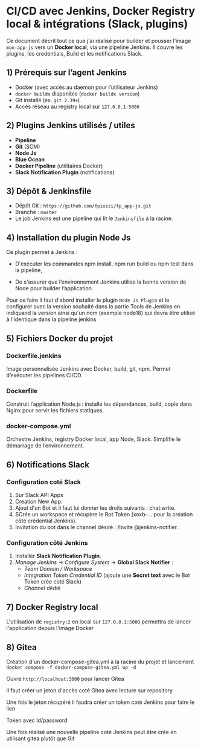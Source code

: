 # CI/CD avec Jenkins, Docker Registry local & intégrations (Slack, plugins)

Ce document décrit tout ce que j'ai réalisé pour builder et pousser l’image `mon-app-js` vers un **Docker local**, via une pipeline Jenkins. Il couvre les plugins, les credentials, Build et les notifications Slack.


## 1) Prérequis sur l’agent Jenkins

- Docker (avec accès au daemon pour l’utilisateur Jenkins)
- `docker buildx` disponible (`docker buildx version`)
- Git installé (ex. `git 2.39+`)
- Accès réseau au registry local sur `127.0.0.1:5000`

## 2) Plugins Jenkins utilisés / utiles

- **Pipeline**
- **Git** (SCM)
- **Node Js**
- **Blue Ocean**
- **Docker Pipeline** (utilitaires Docker)
- **Slack Notification Plugin** (notifications)

## 3) Dépôt & Jenkinsfile

- Dépôt Git : `https://github.com/fpiuzzi/tp_app-js.git`
- Branche : `master`
- Le job Jenkins est une pipeline qui lit le `Jenkinsfile` à la racine.

## 4) Installation du plugin Node Js

Ce plugin permet à Jenkins :

- D'exécuter les commandes npm install, npm run build ou npm test dans la pipeline,

- De s'assurer que l’environnement Jenkins utilise la bonne version de Node pour builder l’application.

Pour ce faire il faut d'abord installer le plugin `Node Js Plugin` et le configurer avec la version souhaité dans la partie Tools de Jenkins en indiquand la version ainsi qu'un nom (exemple node18) qui devra être utilisé à l'identique dans la pipeline jenkins

## 5) Fichiers Docker du projet

### Dockerfile.jenkins

Image personnalisée Jenkins avec Docker, build, git, npm. Permet d’exécuter les pipelines CI/CD.

### Dockerfile

Construit l’application Node.js : installe les dépendances, build, copie dans Nginx pour servir les fichiers statiques.

### docker-compose.yml

Orchestre Jenkins, registry Docker local, app Node, Slack. Simplifie le démarrage de l’environnement.

## 6) Notifications Slack

### Configuration coté Slack

1.  Sur Slack API Apps
2.  Creation New App.
3.  Ajout d'un Bot et il faut lui donner les droits suivants : chat:write.
4.  SCrée un workspace et récupère le Bot Token (xoxb-... pour la création côté crédential Jenkins).
5. Invitation du bot dans le channel désiré : /invite @jenkins-notifier.

### Configuration côté Jenkins

1. Installer **Slack Notification Plugin**.
2. *Manage Jenkins* → *Configure System* → **Global Slack Notifier** :
   - *Team Domain / Workspace*
   - *Integration Token Credential ID* (ajoute une **Secret text** avec le Bot Token crée coté Slack)
   - *Channel* dédié

## 7) Docker Registry local

L'utilisation de `registry:2` en local sur `127.0.0.1:5000` permettra de lancer l'application depuis l'image Docker

## 8) Gitea

Création d'un docker-compose-gitea.yml à la racine du projet et lancement `docker compose -f docker-compose-gitea.yml up -d`

Ouvre `http://localhost:3000` pour lancer Gitea

Il faut créer un jeton d'accès coté Gitea avec lecture sur repository

Une fois le jeton récupéré il faudra créer un token coté Jenkins pour faire le lien

Token avec Id/password

Une fois réalisé une nouvelle pipeline coté Jenkins peut être crée en utilisant gitea plutôt que Git




